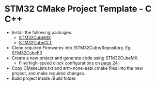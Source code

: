 # STM32 CMake Project Template - C C++

- Install the following packages.
    - [STM32CubeMX](https://www.st.com/en/development-tools/stm32cubemx.html)
    - [STM32CubeCLT](https://www.st.com/en/development-tools/stm32cubeclt.html)
- Clone required Firmwares into /STM32Cube/Repository. Eg. [STM32CubeF3](https://github.com/STMicroelectronics/STM32CubeF3)
- Create a new project and generate code using STM32CubeMX.
    - Find high-speed clock configurations on [page 24](https://www.st.com/resource/en/user_manual/um1724-stm32-nucleo64-boards-mb1136-stmicroelectronics.pdf).
- Copy CMakeLists.txt and arm-none-eabi.cmake files into the new project, and make required changes.
- Build project inside /Build folder.
